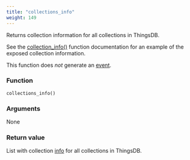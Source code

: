 ```yaml
---
title: "collections_info"
weight: 149
---
```


Returns collection information for all collections in ThingsDB.

See the [collection_info()](../../thingsdb-api/collection_info) function documentation for an example of the exposed collection information.

This function does *not* generate an [event](../../overview/events).

### Function

`collections_info()`

### Arguments

None

### Return value

List with collection [info](../../data-types/info) for all collections in ThingsDB.